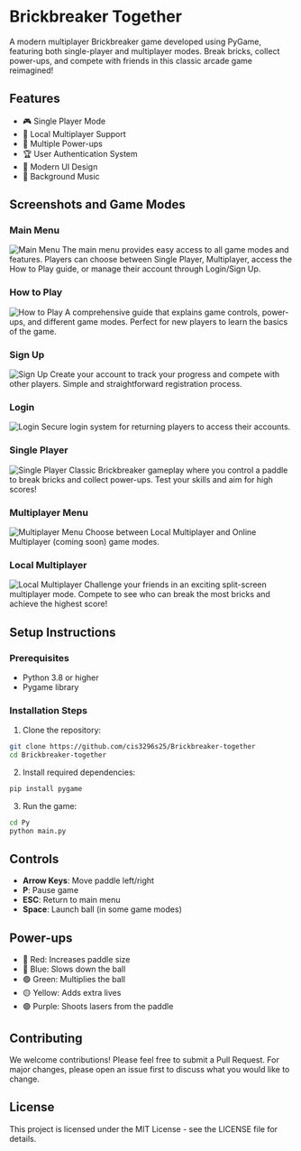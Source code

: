 # Brickbreaker Together

A modern multiplayer Brickbreaker game developed using PyGame, featuring both single-player and multiplayer modes. Break bricks, collect power-ups, and compete with friends in this classic arcade game reimagined!

## Features

- 🎮 Single Player Mode
- 👥 Local Multiplayer Support
- 🎯 Multiple Power-ups
- 🏆 User Authentication System
- 🎨 Modern UI Design
- 🎵 Background Music

## Screenshots and Game Modes

### Main Menu
![Main Menu](images/MainMenu.png)
The main menu provides easy access to all game modes and features. Players can choose between Single Player, Multiplayer, access the How to Play guide, or manage their account through Login/Sign Up.

### How to Play
![How to Play](images/HowToPlay.png)
A comprehensive guide that explains game controls, power-ups, and different game modes. Perfect for new players to learn the basics of the game.

### Sign Up
![Sign Up](images/SignUp.png)
Create your account to track your progress and compete with other players. Simple and straightforward registration process.

### Login
![Login](images/Login.png)
Secure login system for returning players to access their accounts.

### Single Player
![Single Player](images/SinglePlayer.png)
Classic Brickbreaker gameplay where you control a paddle to break bricks and collect power-ups. Test your skills and aim for high scores!

### Multiplayer Menu
![Multiplayer Menu](images/MultiPlayerMenu.png)
Choose between Local Multiplayer and Online Multiplayer (coming soon) game modes.

### Local Multiplayer
![Local Multiplayer](images/MultiPlayerLocal.png)
Challenge your friends in an exciting split-screen multiplayer mode. Compete to see who can break the most bricks and achieve the highest score!

## Setup Instructions

### Prerequisites
- Python 3.8 or higher
- Pygame library

### Installation Steps

1. Clone the repository:
```bash
git clone https://github.com/cis3296s25/Brickbreaker-together
cd Brickbreaker-together
```

2. Install required dependencies:
```bash
pip install pygame
```

3. Run the game:
```bash
cd Py
python main.py
```

## Controls

- **Arrow Keys**: Move paddle left/right
- **P**: Pause game
- **ESC**: Return to main menu
- **Space**: Launch ball (in some game modes)

## Power-ups

- 🔴 Red: Increases paddle size
- 🔵 Blue: Slows down the ball
- 🟢 Green: Multiplies the ball
- 🟡 Yellow: Adds extra lives
- 🟣 Purple: Shoots lasers from the paddle

## Contributing

We welcome contributions! Please feel free to submit a Pull Request. For major changes, please open an issue first to discuss what you would like to change.

## License

This project is licensed under the MIT License - see the LICENSE file for details.
